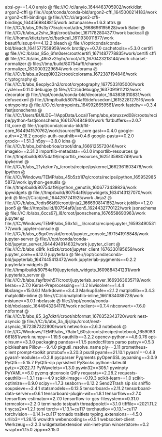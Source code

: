 absl-py==1.4.0
anyio @ file:///C:/ci/anyio_1644463705902/work/dist
argon2-cffi @ file:///opt/conda/conda-bld/argon2-cffi_1645000214183/work
argon2-cffi-bindings @ file:///C:/ci/argon2-cffi-bindings_1644569848815/work
astunparse==1.6.3
attrs @ file:///C:/b/abs_09s3y775ra/croot/attrs_1668696195628/work
Babel @ file:///C:/b/abs_a2shv_3tqi/croot/babel_1671782804377/work
backcall @ file:///home/ktietz/src/ci/backcall_1611930011877/work
beautifulsoup4==4.12.2
bleach @ file:///opt/conda/conda-bld/bleach_1641577558959/work
brotlipy==0.7.0
cachetools==5.3.0
certifi @ file:///C:/b/abs_85o_6fm0se/croot/certifi_1671487778835/work/certifi
cffi @ file:///C:/b/abs_49n3v2hyhr/croot/cffi_1670423218144/work
charset-normalizer @ file:///tmp/build/80754af9/charset-normalizer_1630003229654/work
colorama @ file:///C:/b/abs_a9ozq0l032/croot/colorama_1672387194846/work
cryptography @ file:///C:/b/abs_8ecplyc3n2/croot/cryptography_1677533105000/work
cycler==0.11.0
debugpy @ file:///C:/ci/debugpy_1637091911212/work
decorator @ file:///opt/conda/conda-bld/decorator_1643638310831/work
defusedxml @ file:///tmp/build/80754af9/defusedxml_1615228127516/work
entrypoints @ file:///C:/ci/entrypoints_1649926659561/work
fastdtw==0.3.4
fastjsonschema @ file:///C:/Users/BUILDE~1/AppData/Local/Temp/abs_ebruxzvd08/croots/recipe/python-fastjsonschema_1661376484940/work
flatbuffers==2.0.7
flit_core @ file:///opt/conda/conda-bld/flit-core_1644941570762/work/source/flit_core
gast==0.4.0
google-auth==2.16.2
google-auth-oauthlib==0.4.6
google-pasta==0.2.0
grpcio==1.51.3
h5py==3.8.0
idna @ file:///C:/b/abs_bdhbebrioa/croot/idna_1666125572046/work
imageio==2.31.2
importlib-metadata==6.1.0
importlib-resources @ file:///tmp/build/80754af9/importlib_resources_1625135880749/work
ipykernel @ file:///C:/b/abs_21ykzkm7y_/croots/recipe/ipykernel_1662361803478/work
ipython @ file:///C:/Windows/TEMP/abs_45b5zb1l7q/croots/recipe/ipython_1659529855872/work
ipython-genutils @ file:///tmp/build/80754af9/ipython_genutils_1606773439826/work
ipywidgets @ file:///tmp/build/80754af9/ipywidgets_1634143127070/work
jedi @ file:///C:/ci/jedi_1644297241925/work
Jinja2 @ file:///C:/b/abs_7cdis66kl9/croot/jinja2_1666908141852/work
joblib==1.2.0
json5 @ file:///tmp/build/80754af9/json5_1624432770122/work
jsonschema @ file:///C:/b/abs_6ccs97j_l8/croot/jsonschema_1676558690963/work
jupyter @ file:///C:/Windows/TEMP/abs_56xfdi__li/croots/recipe/jupyter_1659349053177/work
jupyter-console @ file:///C:/b/abs_e8gx0csskd/croot/jupyter_console_1671541918848/work
jupyter-server @ file:///opt/conda/conda-bld/jupyter_server_1644494914632/work
jupyter_client @ file:///C:/b/abs_d8fk_kz9zk/croot/jupyter_client_1676330195659/work
jupyter_core==4.12.0
jupyterlab @ file:///opt/conda/conda-bld/jupyterlab_1647445413472/work
jupyterlab-pygments==0.2.2
jupyterlab-widgets @ file:///tmp/build/80754af9/jupyterlab_widgets_1609884341231/work
jupyterlab_server @ file:///C:/b/abs_fayfbtvh57/croot/jupyterlab_server_1669363635719/work
keras==2.7.0
Keras-Preprocessing==1.1.2
kiwisolver==1.4.4
libclang==15.0.6.1
Markdown==3.4.3
MarkupSafe==2.1.2
matplotlib==3.4.3
matplotlib-inline @ file:///C:/ci/matplotlib-inline_1661934089728/work
mistune==3.0.1
nbclassic @ file:///opt/conda/conda-bld/nbclassic_1644943264176/work
nbclient==0.7.4
nbconvert==7.6.0
nbformat @ file:///C:/b/abs_85_3g7dkt4/croot/nbformat_1670352343720/work
nest-asyncio @ file:///C:/b/abs_3a_4jsjlqu/croot/nest-asyncio_1672387322800/work
networkx==2.6.3
notebook @ file:///C:/Windows/TEMP/abs_79abr1_60s/croots/recipe/notebook_1659083661851/work
numpy==1.19.5
oauthlib==3.2.2
opencv-python==4.8.0.76
opt-einsum==3.3.0
packaging 
pandas==1.1.5
pandocfilters 
parso
patsy==0.5.3
pickleshare 
Pillow==9.4.0
pkgutil_resolve_name 
ply==3.11
prometheus-client
prompt-toolkit
protobuf==3.20.3
psutil 
pyaml==21.10.1
pyasn1==0.4.8
pyasn1-modules==0.2.8
pycparser 
Pygments 
pyOpenSSL 
pyparsing==3.0.9
PyQt5==5.15.7
PyQt5-sip 
pyrsistent 
PySocks
python-dateutil 
pytz==2022.7.1
PyWavelets==1.3.0
pywin32==305.1
pywinpty
PyYAML==6.0
pyzmq 
qtconsole
QtPy
requests==2.28.2
requests-oauthlib==1.3.1
rsa==4.9
scikit-image==0.19.3
scikit-learn==1.0
scikit-optimize==0.9.0
scipy==1.7.3
seaborn==0.12.2
Send2Trash 
sip
six 
sniffio 
soupsieve==2.4.1
statsmodels==0.13.5
tensorboard==2.11.2
tensorboard-data-server==0.6.1
tensorboard-plugin-wit==1.8.1
tensorflow==2.7.0
tensorflow-estimator==2.7.0
tensorflow-io-gcs-filesystem==0.31.0
termcolor==2.2.0
terminado
testpath 
threadpoolctl==3.1.0
tifffile==2021.11.2
tinycss2==1.2.1
toml 
torch==1.13.1+cu117
torchaudio==0.13.1+cu117
torchvision==0.14.1+cu117
tornado
traitlets
typing_extensions==4.5.0
urllib3==1.26.15
wcwidth 
webencodings==0.5.1
websocket-client 
Werkzeug==2.2.3
widgetsnbextension 
win-inet-pton 
wincertstore==0.2
wrapt==1.15.0
zipp==3.15.0
